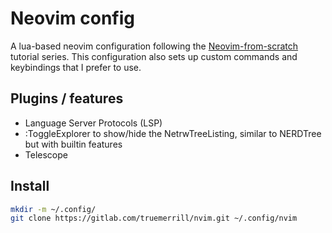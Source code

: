 # Neovim config

A lua-based neovim configuration following the [Neovim-from-scratch](https://github.com/LunarVim/Neovim-from-scratch) tutorial series.  This configuration also sets up custom commands and keybindings that I prefer to use.

## Plugins / features

- Language Server Protocols (LSP)
- :ToggleExplorer to show/hide the NetrwTreeListing, similar to NERDTree but with builtin features
- Telescope 

## Install

```bash
mkdir -m ~/.config/
git clone https://gitlab.com/truemerrill/nvim.git ~/.config/nvim
```


